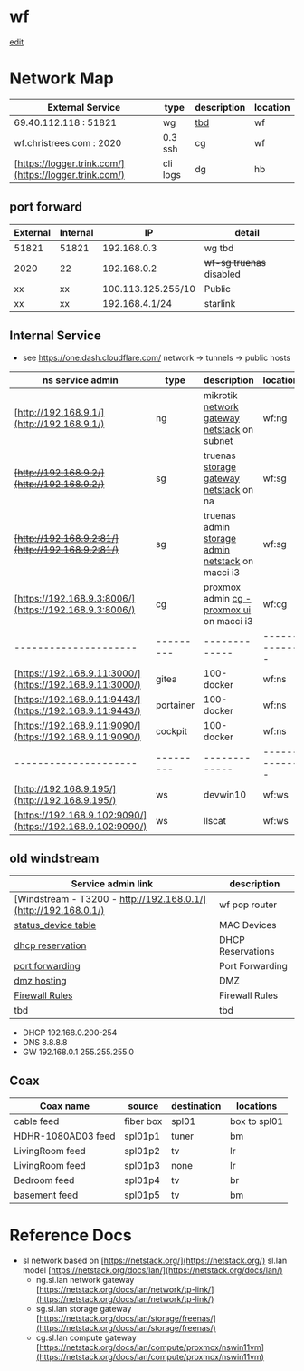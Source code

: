 # wf

[edit](https://github.com/2cld/cf/edit/master/docs/wf.md)
# Network Map

| External Service             | type | description | location    |
|------------------------------|------|-------------|-------------|
|      69.40.112.118   : 51821  | wg | [tbd]() | wf |
| wf.christrees.com :  2020  | 0.3 ssh  | cg | wf |
| [https://logger.trink.com/](https://logger.trink.com/) | cli logs | dg | hb |


## port forward

| External | Internal | IP | detail |
|-------|-------|---------------|---|
| 51821	| 51821	| 192.168.0.3 | wg tbd | 
|  2020 |    22 | 192.168.0.2 | ~~wf-sg truenas~~ disabled | 
| xx | xx | 100.113.125.255/10 | Public |
| xx | xx | 192.168.4.1/24 | starlink |

## Internal Service 
- see https://one.dash.cloudflare.com/ network -> tunnels -> public hosts

| ns service admin    | type    | description | location    | mac |
|---------------------|---------|-------------|-------------|-----|
| [http://192.168.9.1/](http://192.168.9.1/) | ng | mikrotik [network gateway netstack](https://netstack.org/docs/lan/network/) on subnet | wf:ng | xx |
| ~~[http://192.168.9.2/](http://192.168.9.2/)~~ | sg | truenas  [storage gateway netstack](https://netstack.org/docs/lan/storage/) on na | wf:sg  | na |
| ~~[http://192.168.9.2:81/](http://192.168.9.2:81/)~~ | sg | truenas admin [storage admin netstack](http://192.168.6.2:81) on macci i3 | wf:sg  | na |
| [https://192.168.9.3:8006/](https://192.168.9.3:8006/) | cg | proxmox admin [cg - proxmox ui](https://192.168.9.3:8006/) on macci i3 | wf:cg  | na |
|---------------------|---------|-------------|-------------|-----|
| [https://192.168.9.11:3000/](https://192.168.9.11:3000/) | gitea | 100-docker | wf:ns | na |
| [https://192.168.9.11:9443/](https://192.168.9.11:9443/) | portainer | 100-docker | wf:ns | na |
| [https://192.168.9.11:9090/](https://192.168.9.11:9090/) | cockpit | 100-docker | wf:ns | na |
|---------------------|---------|-------------|-------------|-----|
| [http://192.168.9.195/](http://192.168.9.195/) | ws | devwin10 | wf:ws  | na |
| [https://192.168.9.102:9090/](https://192.168.9.102:9090/) | ws | llscat | wf:ws | na |


## old windstream
| Service admin link | description |
|---|---|
| [Windstream - T3200 - http://192.168.0.1/](http://192.168.0.1/) | wf pop router |
| [status_device table](http://192.168.0.1/modemstatus_lanstatus.html) | MAC Devices |
| [dhcp reservation](http://192.168.0.1/advancedsetup_dhcpreservation.html) | DHCP Reservations |
| [port forwarding](http://192.168.0.1/advancedsetup_advancedportforwarding.html) | Port Forwarding |
| [dmz hosting](http://192.168.0.1/advancedsetup_dmzhosting.html) | DMZ |
| [Firewall Rules](http://192.168.0.1/advancedsetup_firewallsettings.html) | Firewall Rules |
| tbd | tbd |

- DHCP 192.168.0.200-254
- DNS 8.8.8.8
- GW 192.168.0.1 255.255.255.0

## Coax

| Coax name  | source   | destination | locations |
| ---------- |----------|-------------|-----------|
| cable feed | fiber box | spl01    | box to spl01 |
| HDHR-1080AD03 feed | spl01p1 | tuner | bm |
| LivingRoom feed | spl01p2 | tv | lr |
| LivingRoom feed | spl01p3 | none | lr |
| Bedroom feed | spl01p4 | tv | br |
| basement feed | spl01p5 | tv | bm |

# Reference Docs
- sl network based on [https://netstack.org/](https://netstack.org/) sl.lan model [https://netstack.org/docs/lan/](https://netstack.org/docs/lan/)
  - ng.sl.lan network gateway [https://netstack.org/docs/lan/network/tp-link/](https://netstack.org/docs/lan/network/tp-link/)
  - sg.sl.lan storage gateway [https://netstack.org/docs/lan/storage/freenas/](https://netstack.org/docs/lan/storage/freenas/)
  - cg.sl.lan compute gateway [https://netstack.org/docs/lan/compute/proxmox/nswin11vm](https://netstack.org/docs/lan/compute/proxmox/nswin11vm)

